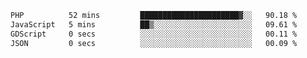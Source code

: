 
<!--START_SECTION:waka-->

```txt
PHP          52 mins         ██████████████████████▓░░   90.18 %
JavaScript   5 mins          ██▒░░░░░░░░░░░░░░░░░░░░░░   09.61 %
GDScript     0 secs          ░░░░░░░░░░░░░░░░░░░░░░░░░   00.11 %
JSON         0 secs          ░░░░░░░░░░░░░░░░░░░░░░░░░   00.09 %
```

<!--END_SECTION:waka-->

<!--unk0e-ctrlmd-blitzh-Klöggr-->
